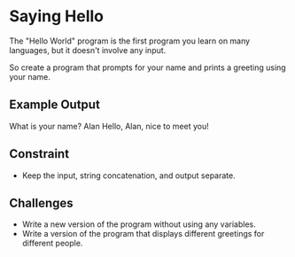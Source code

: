# Saying Hello

The "Hello World" program is the first program you learn on many languages, but
it doesn't involve any input.

So create a program that prompts for your name and prints a greeting using your
name.

## Example Output

What is your name? Alan
Hello, Alan, nice to meet you!

## Constraint

- Keep the input, string concatenation, and output separate.

## Challenges

- Write a new version of the program without using any variables.
- Write a version of the program that displays different greetings for different
people.

